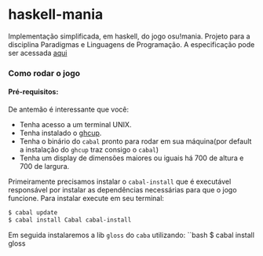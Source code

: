 # haskell-mania
Implementação simplificada, em haskell, do jogo osu!mania. Projeto para a disciplina Paradigmas e Linguagens de Programação. A especificação pode ser acessada [aqui](https://docs.google.com/document/d/1lwtagUiFO9Q02JBbwOYXgF-W4obM0LcYw6z6qNljZ18/edit)

### Como rodar o jogo

#### Pré-requisitos:

De antemão é interessante que você:
- Tenha acesso a um terminal UNIX.
- Tenha instalado o [ghcup](https://gitlab.haskell.org/haskell/ghcup-hs#installation).
- Tenha o binário do `cabal` pronto para rodar em sua máquina(por default a instalação do `ghcup` traz consigo o `cabal`)
- Tenha um display de dimensões maiores ou iguais há 700 de altura e 700 de largura.

Primeiramente precisamos instalar o `cabal-install` que é executável responsável por instalar as dependências necessárias para que o jogo funcione.
Para instalar execute em seu terminal:
```bash
$ cabal update
$ cabal install Cabal cabal-install
```

Em seguida instalaremos a lib `gloss` do `caba` utilizando:
``bash
$ cabal install gloss
```

